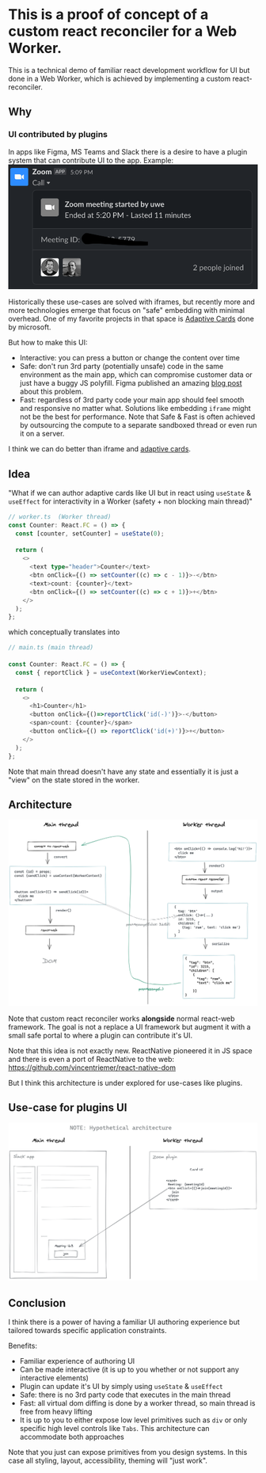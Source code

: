 # This is a proof of concept of a custom react reconciler for a Web Worker.

This is a technical demo of familiar react development workflow for UI but done in a Web Worker, which is achieved by implementing a custom react-reconciler.

## Why
### UI contributed by plugins
In apps like Figma, MS Teams and Slack there is a desire to have a plugin system that can contribute UI to the app. Example: 
![Screen shot of Zoom card in Slack](./images/slack+zoom.png?raw=true "Zoom card in Slack")

Historically these use-cases are solved with iframes, but recently more and more technologies emerge that focus on "safe" embedding with minimal overhead. One of my favorite projects in that space is [Adaptive Cards](https://adaptivecards.io/) done by microsoft.

But how to make this UI:
- Interactive: you can press a button or change the content over time
- Safe: don't run 3rd party (potentially unsafe) code in the same environment as the main app, which can compromise customer data or just have a buggy JS polyfill. Figma published an amazing [blog post](https://www.figma.com/blog/an-update-on-plugin-security/) about this problem. 
- Fast: regardless of 3rd party code your main app should feel smooth and responsive no matter what. Solutions like embedding `iframe` might not be the best for performance. Note that Safe & Fast is often achieved by outsourcing the compute to a separate sandboxed thread or even run it on a server.

I think we can do better than iframe and [adaptive cards](https://adaptivecards.io/).

## Idea
"What if we can author adaptive cards like UI but in react using `useState` & `useEffect` for interactivity in a Worker (safety + non blocking main thread)"

```ts
// worker.ts  (Worker thread)
const Counter: React.FC = () => {
  const [counter, setCounter] = useState(0);

  return (
    <>
      <text type="header">Counter</text>
      <btn onClick={() => setCounter((c) => c - 1)}>-</btn>
      <text>count: {counter}</text>
      <btn onClick={() => setCounter((c) => c + 1)}>+</btn>
    </>
  );
};
```

which conceptually translates into
```ts
// main.ts (main thread)

const Counter: React.FC = () => {
  const { reportClick } = useContext(WorkerViewContext);

  return (
    <>
      <h1>Counter</h1>
      <button onClick={()=>reportClick('id(-)')}>-</button>
      <span>count: {counter}</span>
      <button onClick={() => reportClick('id(+)')}>+</button>
    </>
  );
};
```

Note that main thread doesn't have any state and essentially it is just a "view" on the state stored in the worker.

## Architecture 
![Architecture diagram](./images/worker-reconciler.png?raw=true "Architecture")

Note that custom react reconciler works **alongside** normal react-web framework. The goal is not a replace a UI framework but augment it with a small safe portal to where a plugin can contribute it's UI.

Note that this idea is not exactly new. ReactNative pioneered it in JS space and there is even a port of ReactNative to the web: https://github.com/vincentriemer/react-native-dom

But I think this architecture is under explored for use-cases like plugins.

## Use-case for plugins UI
![Plugins UI architecture diagram](./images/plugin-architecture.png?raw=true "plugins UI architecture")

## Conclusion
I think there is a power of having a familiar UI authoring experience but tailored towards specific application constraints. 

Benefits:
- Familiar experience of authoring UI
- Can be made interactive (it is up to you whether or not support any interactive elements)
- Plugin can update it's UI by simply using `useState` & `useEffect`
- Safe: there is no 3rd party code that executes in the main thread
- Fast: all virtual dom diffing is done by a worker thread, so main thread is free from heavy lifting
- It is up to you to either expose low level primitives such as `div` or only specific high level controls like `Tabs`. This architecture can accommodate both approaches

Note that you just can expose primitives from you design systems. In this case all styling, layout, accessibility, theming will "just work".
